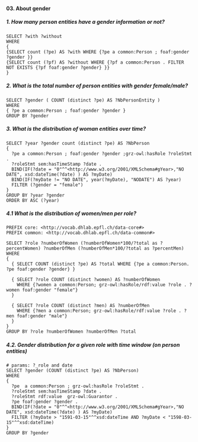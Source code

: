 #### 03. About gender

##### 1. How many person entities have a gender information or not?
```sparql
SELECT ?with ?without
WHERE
{ 
{SELECT count (?pe) AS ?with WHERE {?pe a common:Person ; foaf:gender ?gender }}
{SELECT count (?pf) AS ?without WHERE {?pf a common:Person . FILTER NOT EXISTS {?pf foaf:gender ?gender} }}
}
```

##### 2. What is the total number of person entities with gender female/male?
```sparql
SELECT ?gender ( COUNT (distinct ?pe) AS ?NbPersonEntity )
WHERE
{ ?pe a common:Person ; foaf:gender ?gender }
GROUP BY ?gender
```

##### 3. What is the distribution of woman entities over time?
```sparql
SELECT ?year ?gender count (distinct ?pe) AS ?NbPerson
{
  ?pe a common:Person ; foaf:gender ?gender ;grz-owl:hasRole ?roleStmt .
  ?roleStmt sem:hasTimeStamp ?date . 
  BIND(IF(?date = "0"^^<http://www.w3.org/2001/XMLSchema#gYear>,"NO DATE", xsd:dateTime(?date) ) AS ?myDate) 
  BIND(IF(?myDate != "NO DATE", year(?myDate), "NODATE") AS ?year)
  FILTER (?gender = "female")
}
GROUP BY ?year ?gender
ORDER BY ASC (?year)
```

##### 4.1 What is the distribution of women/men per role?
```sparql
PREFIX core: <http://vocab.dhlab.epfl.ch/data-core#>
PREFIX common: <http://vocab.dhlab.epfl.ch/data-common#>

SELECT ?role ?numberOfWomen (?numberOfWomen*100/?total as ?percentWomen) ?numberOfMen (?numberOfMen*100/?total as ?percentMen)
WHERE 
{ 
  { SELECT COUNT (distinct ?pe) AS ?total WHERE {?pe a common:Person. ?pe foaf:gender ?gender} }

  { SELECT ?role COUNT (distinct ?women) AS ?numberOfWomen 
    WHERE {?women a common:Person; grz-owl:hasRole/rdf:value ?role . ?women foaf:gender "female"}   
  }

  { SELECT ?role COUNT (distinct ?men) AS ?numberOfMen 
    WHERE {?men a common:Person; grz-owl:hasRole/rdf:value ?role . ?men foaf:gender "male"}   
  }
}
GROUP BY ?role ?numberOfWomen ?numberOfMen ?total
```

##### 4.2. Gender distribution for a given role with time window (on person entities)
```sparql
# params: ?_role and date
SELECT ?gender (COUNT (distinct ?pe) AS ?NbPerson)
WHERE
{
  ?pe  a common:Person ; grz-owl:hasRole ?roleStmt .
  ?roleStmt sem:hasTimeStamp ?date . 
  ?roleStmt rdf:value  grz-owl:Guarantor .
  ?pe foaf:gender ?gender .
  BIND(IF(?date = "0"^^<http://www.w3.org/2001/XMLSchema#gYear>,"NO DATE", xsd:dateTime(?date) ) AS ?myDate) 
  FILTER (?myDate > "1591-03-15"^^xsd:dateTime AND ?myDate < "1598-03-15"^^xsd:dateTime)
}
GROUP BY ?gender
```
